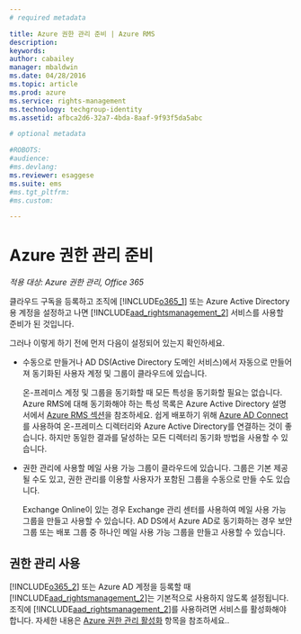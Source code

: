 ```yaml
---
# required metadata

title: Azure 권한 관리 준비 | Azure RMS
description:
keywords:
author: cabailey
manager: mbaldwin
ms.date: 04/28/2016
ms.topic: article
ms.prod: azure
ms.service: rights-management
ms.technology: techgroup-identity
ms.assetid: afbca2d6-32a7-4bda-8aaf-9f93f5da5abc

# optional metadata

#ROBOTS:
#audience:
#ms.devlang:
ms.reviewer: esaggese
ms.suite: ems
#ms.tgt_pltfrm:
#ms.custom:

---
```


# Azure 권한 관리 준비

*적용 대상: Azure 권한 관리, Office 365*

클라우드 구독을 등록하고 조직에 [!INCLUDE[o365_1](../includes/o365_1_md.md)] 또는 Azure Active Directory용 계정을 설정하고 나면 [!INCLUDE[aad_rightsmanagement_2](../includes/aad_rightsmanagement_2_md.md)] 서비스를 사용할 준비가 된 것입니다.

그러나 이렇게 하기 전에 먼저 다음이 설정되어 있는지 확인하세요.

-   수동으로 만들거나 AD DS(Active Directory 도메인 서비스)에서 자동으로 만들어져 동기화된 사용자 계정 및 그룹이 클라우드에 있습니다.

    온-프레미스 계정 및 그룹을 동기화할 때 모든 특성을 동기화할 필요는 없습니다. Azure RMS에 대해 동기화해야 하는 특성 목록은 Azure Active Directory 설명서에서 [Azure RMS 섹션](/active-directory/active-directory-aadconnectsync-attributes-synchronized#azure-rms)을 참조하세요. 쉽게 배포하기 위해 [Azure AD Connect](/active-directory/active-directory-aadconnectsync-whatis)를 사용하여 온-프레미스 디렉터리와 Azure Active Directory를 연결하는 것이 좋습니다. 하지만 동일한 결과를 달성하는 모든 디렉터리 동기화 방법을 사용할 수 있습니다.

-   권한 관리에 사용할 메일 사용 가능 그룹이 클라우드에 있습니다. 그룹은 기본 제공될 수도 있고, 권한 관리를 이용할 사용자가 포함된 그룹을 수동으로 만들 수도 있습니다.

    Exchange Online이 있는 경우 Exchange 관리 센터를 사용하여 메일 사용 가능 그룹을 만들고 사용할 수 있습니다. AD DS에서 Azure AD로 동기화하는 경우 보안 그룹 또는 배포 그룹 중 하나인 메일 사용 가능 그룹을 만들고 사용할 수 있습니다.

## 권한 관리 사용
[!INCLUDE[o365_2](../includes/o365_2_md.md)] 또는 Azure AD 계정을 등록할 때 [!INCLUDE[aad_rightsmanagement_2](../includes/aad_rightsmanagement_2_md.md)]는 기본적으로 사용하지 않도록 설정됩니다. 조직에 [!INCLUDE[aad_rightsmanagement_2](../includes/aad_rightsmanagement_2_md.md)]를 사용하려면 서비스를 활성화해야 합니다. 자세한 내용은 [Azure 권한 관리 활성화](../deploy-use/activate-service.md) 항목을 참조하세요..





<!--HONumber=Apr16_HO4-->



